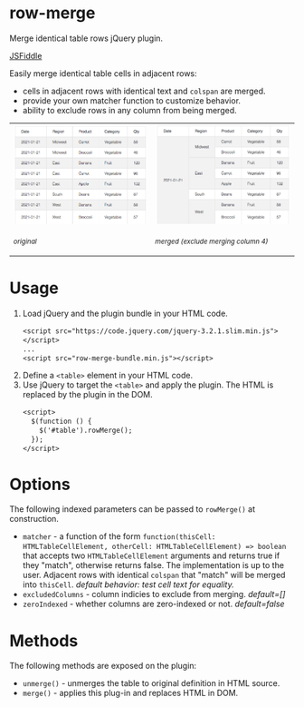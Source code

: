 # row-merge
<p>Merge identical table rows jQuery plugin.</p>

<p><a href="https://jsfiddle.net/andreww1011/wpcv5dgh/">JSFiddle</a></p>

<p>Easily merge identical table cells in adjacent rows:
<ul>
  <li>cells in adjacent rows with identical text and <code>colspan</code> are merged.</li>
  <li>provide your own matcher function to customize behavior.</li>
  <li>ability to exclude rows in any column from being merged.</li>
</ul>
</p>
<p align="center">
  <table>
    <tr>
      <td>
        <img src="./screenshot1.png" width="401" title="screenshot1"/>
        <p><sub><i>original</i></sub></p>
      </td>
      <td>
        <img src="./screenshot2.png" width="401" title="screenshot2"/>
        <p><sub><i>merged (exclude merging column 4)</i></sub></p>
      </td>
    </tr>
  </table>
</p>

# Usage
<p>
  <ol>
    <li>Load jQuery and the plugin bundle in your HTML code.
    <pre><code>&ltscript src="https://code.jquery.com/jquery-3.2.1.slim.min.js"&gt&lt/script&gt
...
&ltscript src="row-merge-bundle.min.js"&gt&lt/script&gt</code></pre></li>
    <li>Define a <code>&lttable&gt</code> element in your HTML code.</li>  
    <li>Use jQuery to target the <code>&lttable&gt</code> and apply the plugin.  The HTML is replaced by the plugin in the DOM.
    <pre><code>&ltscript&gt
  $(function () {
    $('#table').rowMerge();
  });
&lt/script&gt</code></pre></li>
  </ol>
</p>

# Options
<p>The following indexed parameters can be passed to <code>rowMerge()</code> at construction.
  <ul>
    <li><code>matcher</code> - a function of the form <code>function(thisCell: HTMLTableCellElement, otherCell: HTMLTableCellElement) => boolean</code> that accepts two <code>HTMLTableCellElement</code> arguments and returns true if they "match", otherwise returns false.  The implementation is up to the user.  Adjacent rows with identical <code>colspan</code> that "match" will be merged into <code>thisCell</code>.  <i>default behavior: test cell text for equality.</i></li>
    <li><code>excludedColumns</code> - column indicies to exclude from merging.  <i>default=[]</i></li>
    <li><code>zeroIndexed</code> - whether columns are zero-indexed or not.  <i>default=false</i></li>
  </ul>
</p>

# Methods
<p>The following methods are exposed on the plugin:
  <ul>
    <li><code>unmerge()</code> - unmerges the table to original definition in HTML source.</li>
    <li><code>merge()</code> - applies this plug-in and replaces HTML in DOM.</li>
  </ul>
</p>
  
